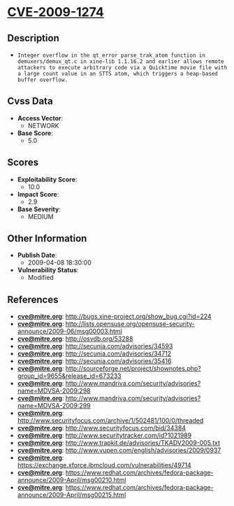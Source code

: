 
# [CVE-2009-1274](https://cve.mitre.org/cgi-bin/cvename.cgi?name=CVE-2009-1274)

## Description

- `Integer overflow in the qt_error parse_trak_atom function in demuxers/demux_qt.c in xine-lib 1.1.16.2 and earlier allows remote attackers to execute arbitrary code via a Quicktime movie file with a large count value in an STTS atom, which triggers a heap-based buffer overflow.`

## Cvss Data

- **Access Vector**:
  - NETWORK
- **Base Score**:
  - 5.0

## Scores

- **Exploitability Score**:
  - 10.0
- **Impact Score**:
  - 2.9
- **Base Severity**:
  - MEDIUM

## Other Information

- **Publish Date**:
  - 2009-04-08 18:30:00
- **Vulnerability Status**:
  - Modified

## References

- **cve@mitre.org**: http://bugs.xine-project.org/show_bug.cgi?id=224
- **cve@mitre.org**: http://lists.opensuse.org/opensuse-security-announce/2009-06/msg00003.html
- **cve@mitre.org**: http://osvdb.org/53288
- **cve@mitre.org**: http://secunia.com/advisories/34593
- **cve@mitre.org**: http://secunia.com/advisories/34712
- **cve@mitre.org**: http://secunia.com/advisories/35416
- **cve@mitre.org**: http://sourceforge.net/project/shownotes.php?group_id=9655&release_id=673233
- **cve@mitre.org**: http://www.mandriva.com/security/advisories?name=MDVSA-2009:298
- **cve@mitre.org**: http://www.mandriva.com/security/advisories?name=MDVSA-2009:299
- **cve@mitre.org**: http://www.securityfocus.com/archive/1/502481/100/0/threaded
- **cve@mitre.org**: http://www.securityfocus.com/bid/34384
- **cve@mitre.org**: http://www.securitytracker.com/id?1021989
- **cve@mitre.org**: http://www.trapkit.de/advisories/TKADV2009-005.txt
- **cve@mitre.org**: http://www.vupen.com/english/advisories/2009/0937
- **cve@mitre.org**: https://exchange.xforce.ibmcloud.com/vulnerabilities/49714
- **cve@mitre.org**: https://www.redhat.com/archives/fedora-package-announce/2009-April/msg00210.html
- **cve@mitre.org**: https://www.redhat.com/archives/fedora-package-announce/2009-April/msg00215.html
